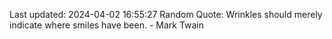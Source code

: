 Last updated: 2024-04-02 16:55:27
Random Quote: Wrinkles should merely indicate where smiles have been. - Mark Twain